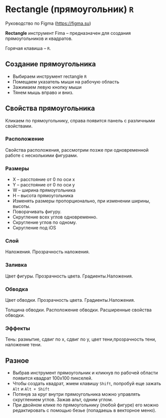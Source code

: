# Rectangle (прямоугольник) `R`
Руководство по Figma (https://figma.su)

**Rectangle** инструмент Fima &ndash; предназначен для создания прямоугольников и квадратов.

Горячая клавиша &ndash; `R`.

## Создание прямоугольника
* Выбираем инструмент rectangle `R`
* Помещаем указатель мыши на рабочую область
* Зажимаем левую кнопку мыши
* Тянем мышь вправо и вниз.

## Свойства прямоугольника
Кликаем по прямоугольнику, справа появится панель с различными свойствами.

### Расположение
Свойства расположения, рассмотрим позже при одновременной работе с несколькими фигурами.

### Размеры
* X &ndash; расстояние от 0 по оси x
* Y &ndash; расстояние от 0 по оси y
* W &ndash; ширина прямоугольника
* H &ndash; высота прямоугольника 
* Изменять размеры пропорционально, при изменении ширины, высоты.
* Поворачивать фигуру.
* Скругление всех углов одновременно.
* Скругление углов по одному.
* Скругление под iOS

### Слой
Наложения. Прозрачность наложения.

### Заливка
Цвет фигуры. Прозрачность цвета. Градиенты.Наложения.

### Обводка
Цвет обводки. Прозрачность цвета. Градиенты.Наложения.

Толщина обводки. Расположение обводки. Расширенные свойства обводки.

### Эффекты
Тень: размытие, сдвиг по x, сдвиг по y, цвет тени,прозрачность тени, наложение тени.

## Разное
* Выбрав инструмент прямоугольник и кликнув по рабочей области появится квадрат 100x100 пикселей.
* Чтобы создать квадрат, жмем клавишу `Shift`, попробуй еще зажать `Alt` и `Alt + Shift`
* Потянув за круг внутри прямоугольника можно управлять скруглением углов. Зажав альт, одним углом.
* При двойном клике по прямоугольнику (любой фигуре) его можно редактировать с помощью безье (попадаешь в векторное меню).